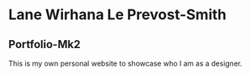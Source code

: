 # Lane Wirhana Le Prevost-Smith

## Portfolio-Mk2

This is my own personal website to showcase who I am as a designer.
